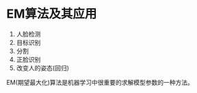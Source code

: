 # EM算法及其应用

1. 人脸检测
2. 目标识别
3. 分割
4. 正脸识别
5. 改变人的姿态\(回归\)  

EM\(期望最大化\)算法是机器学习中很重要的求解模型参数的一种方法。  



